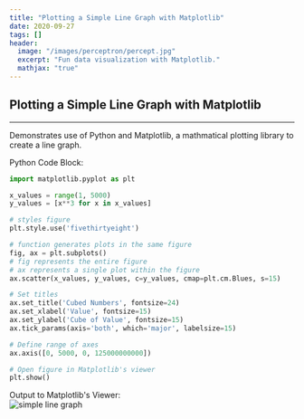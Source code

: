 ```yaml
---
title: "Plotting a Simple Line Graph with Matplotlib"
date: 2020-09-27
tags: []
header:
  image: "/images/perceptron/percept.jpg"
  excerpt: "Fun data visualization with Matplotlib."
  mathjax: "true"
---
```

## Plotting a Simple Line Graph with Matplotlib
_____

Demonstrates use of Python and Matplotlib, a mathmatical plotting library to create a line graph. 

Python Code Block:

```python
import matplotlib.pyplot as plt

x_values = range(1, 5000)
y_values = [x**3 for x in x_values]

# styles figure
plt.style.use('fivethirtyeight')

# function generates plots in the same figure
fig, ax = plt.subplots()
# fig represents the entire figure
# ax represents a single plot within the figure
ax.scatter(x_values, y_values, c=y_values, cmap=plt.cm.Blues, s=15)

# Set titles
ax.set_title('Cubed Numbers', fontsize=24)
ax.set_xlabel('Value', fontsize=15)
ax.set_ylabel('Cube of Value', fontsize=15)
ax.tick_params(axis='both', which='major', labelsize=15)

# Define range of axes
ax.axis([0, 5000, 0, 125000000000])

# Open figure in Matplotlib's viewer
plt.show()
```

Output to Matplotlib's Viewer:
<br/>
<img src="{{ site.url }}{{ site.baseurl }}/images/2020-09-27-matplotlib/cubes.png" alt="simple line graph">

